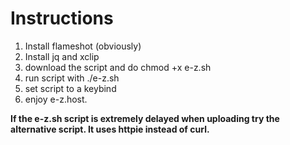 # Instructions

1. Install flameshot (obviously)
2. Install jq and xclip
3. download the script and do chmod +x e-z.sh
4. run script with ./e-z.sh
5. set script to a keybind
6. enjoy e-z.host.

**If the e-z.sh script is extremely delayed when uploading try the alternative script. It uses httpie instead of curl.**

